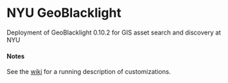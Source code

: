 # NYU GeoBlacklight
Deployment of GeoBlacklight 0.10.2 for GIS asset search and discovery at NYU

#### Notes
See the [wiki](https://github.com/sgbalogh/nyu-geoblacklight/wiki) for a running description of customizations.
